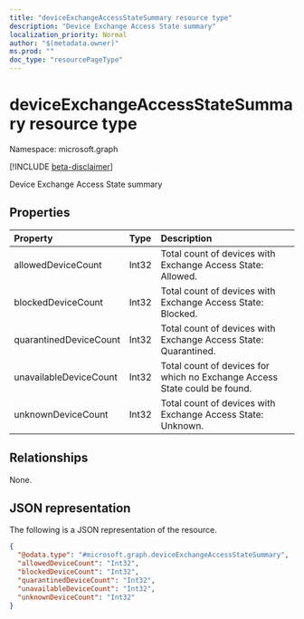 ```yaml
---
title: "deviceExchangeAccessStateSummary resource type"
description: "Device Exchange Access State summary"
localization_priority: Normal
author: "$(metadata.owner)"
ms.prod: ""
doc_type: "resourcePageType"
---
```


# deviceExchangeAccessStateSummary resource type

Namespace: microsoft.graph

[!INCLUDE [beta-disclaimer](../../includes/beta-disclaimer.md)]

Device Exchange Access State summary

## Properties

| Property               | Type  | Description                                                               |
| :--------------------- | :---- | :------------------------------------------------------------------------ |
| allowedDeviceCount     | Int32 | Total count of devices with Exchange Access State: Allowed.               |
| blockedDeviceCount     | Int32 | Total count of devices with Exchange Access State: Blocked.               |
| quarantinedDeviceCount | Int32 | Total count of devices with Exchange Access State: Quarantined.           |
| unavailableDeviceCount | Int32 | Total count of devices for which no Exchange Access State could be found. |
| unknownDeviceCount     | Int32 | Total count of devices with Exchange Access State: Unknown.               |

## Relationships

None.

## JSON representation

The following is a JSON representation of the resource.

<!-- {
  "blockType": "resource",
  "@odata.type": "microsoft.graph.deviceExchangeAccessStateSummary",
}
-->

```json
{
  "@odata.type": "#microsoft.graph.deviceExchangeAccessStateSummary",
  "allowedDeviceCount": "Int32",
  "blockedDeviceCount": "Int32",
  "quarantinedDeviceCount": "Int32",
  "unavailableDeviceCount": "Int32",
  "unknownDeviceCount": "Int32"
}
```
